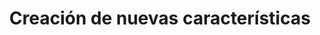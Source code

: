 ---
slug: creacion-de-nuevas-caracteristicas
title: Creación de nuevas características
navigation: [
	{
		side: "left",
		title: "Codificación de variables categorías",
		link: "codificacion-de-variables-categoricas",
	},
	{
		side: "right",
		title: "Selección de características",
		link: "seleccion-de-caracteristicas",
	}
]
---